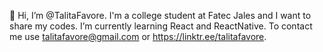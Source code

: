 👋 Hi, I’m @TalitaFavore.
I'm a college student at Fatec Jales and I want to share my codes.
I’m currently learning React and ReactNative.
To contact me use talitafavore@gmail.com or https://linktr.ee/talitafavore.
